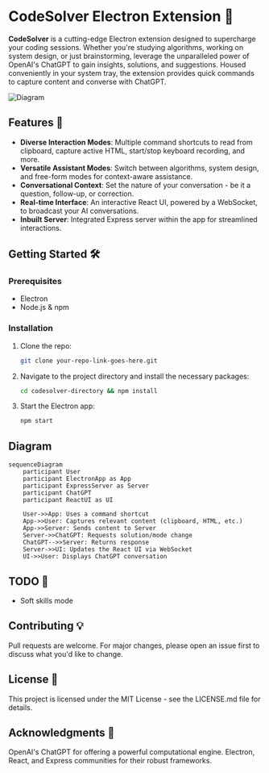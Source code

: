 # CodeSolver Electron Extension 🚀

**CodeSolver** is a cutting-edge Electron extension designed to supercharge your coding sessions. Whether you're studying algorithms, working on system design, or just brainstorming, leverage the unparalleled power of OpenAI's ChatGPT to gain insights, solutions, and suggestions. Housed conveniently in your system tray, the extension provides quick commands to capture content and converse with ChatGPT.

![Diagram](#mermaid-diagram-goes-here)

## Features 🌟

- **Diverse Interaction Modes**: Multiple command shortcuts to read from clipboard, capture active HTML, start/stop keyboard recording, and more.
- **Versatile Assistant Modes**: Switch between algorithms, system design, and free-form modes for context-aware assistance.
- **Conversational Context**: Set the nature of your conversation - be it a question, follow-up, or correction.
- **Real-time Interface**: An interactive React UI, powered by a WebSocket, to broadcast your AI conversations.
- **Inbuilt Server**: Integrated Express server within the app for streamlined interactions.

## Getting Started 🛠

### Prerequisites

- Electron
- Node.js & npm

### Installation

1. Clone the repo:
    ```bash
    git clone your-repo-link-goes-here.git
    ```

2. Navigate to the project directory and install the necessary packages:
    ```bash
    cd codesolver-directory && npm install
    ```

3. Start the Electron app:
    ```bash
    npm start
    ```

## Diagram
```mermaid
sequenceDiagram
    participant User
    participant ElectronApp as App
    participant ExpressServer as Server
    participant ChatGPT
    participant ReactUI as UI

    User->>App: Uses a command shortcut
    App->>User: Captures relevant content (clipboard, HTML, etc.)
    App->>Server: Sends content to Server
    Server->>ChatGPT: Requests solution/mode change
    ChatGPT-->>Server: Returns response
    Server->>UI: Updates the React UI via WebSocket
    UI->>User: Displays ChatGPT conversation
```

## TODO 📝
- Soft skills mode

## Contributing 💡
Pull requests are welcome. For major changes, please open an issue first to discuss what you'd like to change.

## License 📜
This project is licensed under the MIT License - see the LICENSE.md file for details.

## Acknowledgments 👏
OpenAI's ChatGPT for offering a powerful computational engine.
Electron, React, and Express communities for their robust frameworks.